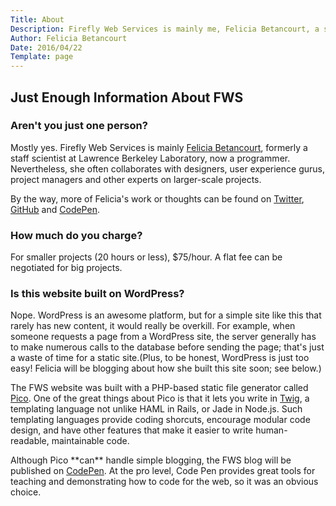 ```yaml
---
Title: About
Description: Firefly Web Services is mainly me, Felicia Betancourt, a scientist-turned-programmer. When needed, I collaborate with designers and other experts to get the job done.
Author: Felicia Betancourt
Date: 2016/04/22
Template: page
---
```


<section class="content">
    <div class="inner">
        <div class="about-wrap">
            <h2>Just Enough Information About FWS</h2>
            <article>
                <h1>Aren't you just one person?</h1>
                <p>Mostly yes. Firefly Web Services is mainly <a href="https://www.linkedin.com/in/feliciabetancourt" title="Felicia's profile at LinkedIn">Felicia Betancourt</a>, formerly a staff scientist at Lawrence Berkeley Laboratory, now a programmer. Nevertheless, she often collaborates with designers, user experience gurus, project managers and other experts on larger-scale projects.</p>
                <p>By the way, more of Felicia's work or thoughts can be found on <a href="//twitter.com/nydame">Twitter</a>, <a href="//github.com/nydame">GitHub</a> and <a href="//codepen.io/nydame">CodePen</a>.</p>
            </article>
            <article>
                <h1>How much do you charge?</h1>
                <p>For smaller projects (20 hours or less), $75/hour. A flat fee can be negotiated for big projects.</p>
            </article>
            <article>
                <h1>Is this website built on WordPress?</h1>
                <p>Nope. WordPress is an awesome platform, but for a simple site like this that rarely has new content, it would really be overkill. For example, when someone requests a page from a WordPress site, the server generally has to make numerous calls to the database before sending the page; that's just a waste of time for a static site.(Plus, to be honest, WordPress is just too easy! Felicia will be blogging about how she built this site soon; see below.)</p>
                <p>The FWS website was built with a PHP-based static file generator called <a href="http://picocms.org/docs" title="Learn about Pico">Pico</a>. One of the great things about Pico is that it lets you write in <a href="http://twig.sensiolabs.org/documentation" title="Learn about Twig">Twig</a>, a templating language not unlike HAML in Rails, or Jade in Node.js. Such templating languages provide coding shorcuts, encourage modular code design, and have other features that make it easier to write human-readable, maintainable code.</p>
                <p>Although Pico **can** handle simple blogging, the FWS blog will be published on <a href="http://codepen.io" title="Visit Code Pen">CodePen</a>. At the pro level, Code Pen provides great tools for teaching and demonstrating how to code for the web, so it was an obvious choice.</p>
            </article>
        </div>
    </div>
</section>
